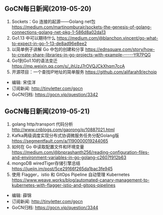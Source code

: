 ## GoCN每日新闻(2019-05-20)

1. Sockets：Go 连接的起源——Golang net包 https://medium.com/martinomburajr/sockets-the-genesis-of-golang-connections-golang-net-pkg-1-586d8a02da13
2. Go1.13 中可以期待什么 https://medium.com/@blanchon.vincent/go-what-to-expect-in-go-1-13-de8ad96e8ee2
3. 以简单例子讲解 Go 中包的创建和分享 https://ednsquare.com/story/how-to-create-share-libraries-in-go-projects-with-example------YR7PQG
4. Go1到Go1.10的语法变迁 https://mp.weixin.qq.com/s/_ihUzJ7rOVQJCkXhqm7ccA
5. 开源项目：一个查找IP地址的简单服务 https://github.com/alifarah9/echoip

* 编辑: 宋佳洋
* 订阅新闻: http://tinyletter.com/gocn
* GoCN归档: https://gocn.vip/question/3342

## GoCN每日新闻(2019-05-21)

1. golang http/transport 代码分析 http://www.cnblogs.com/gaorong/p/10887021.html
2. Kafka两级调度实现分布式协调微服务任务分配Golang版 https://segmentfault.com/a/1190000019244065
3. 如何在 Go 中读取配置文件和环境变量 https://medium.com/@bnprashanth256/reading-configuration-files-and-environment-variables-in-go-golang-c2607f912b63
4. mongoDB wiredTiger存储引擎总结 https://juejin.im/post/5ce29166f265da1bac3fe945
5. 使用 Flagger，istio 和 GitOps Pipeline 自动管理 Kubernetes  https://www.weave.works/blog/automated-canary-management-to-kubernetes-with-flagger-istio-and-gitops-pipelines

* 编辑: 薛锦
* 订阅新闻: http://tinyletter.com/gocn
* GoCN归档: https://gocn.vip/question/3344
